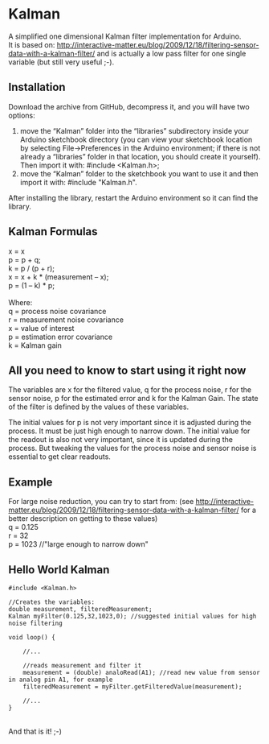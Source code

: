 Kalman
======

A simplified one dimensional Kalman filter implementation for Arduino.<br>
It is based on: http://interactive-matter.eu/blog/2009/12/18/filtering-sensor-data-with-a-kalman-filter/ and is actually a low pass filter for one single variable (but still very useful ;-).

Installation
------------

Download the archive from GitHub, decompress it, and you will have two options:<br>
1) move the “Kalman” folder into the “libraries” subdirectory inside your Arduino sketchbook directory (you can view your sketchbook location by selecting File→Preferences in the Arduino environment; if there is not already a “libraries” folder in that location, you should create it yourself). Then import it with: #include <Kalman.h>;<br>
2) move the “Kalman” folder to the sketchbook you want to use it and then import it with: #include "Kalman.h".<br>

After installing the library, restart the Arduino environment so it can find the library.

Kalman Formulas
---------------

x = x<br>
p = p + q;<br>
k = p / (p + r);<br>
x = x + k * (measurement – x);<br>
p = (1 – k) * p;<br>
<br>
Where:<br>
q = process noise covariance<br>
r = measurement noise covariance<br>
x = value of interest<br>
p = estimation error covariance<br>
k = Kalman gain<br>

All you need to know to start using it right now
------------------------------------------------

The variables are x for the filtered value, q for the process noise, r for the sensor noise, p for the estimated error and k for the Kalman Gain. 
The state of the filter is defined by the values of these variables.
         
The initial values for p is not very important since it is adjusted during the process. It must be just high enough to narrow down.
The initial value for the readout is also not very important, since it is updated during the process.
But tweaking the values for the process noise and sensor noise is essential to get clear readouts.

Example
-------
         
For large noise reduction, you can try to start from: (see http://interactive-matter.eu/blog/2009/12/18/filtering-sensor-data-with-a-kalman-filter/ for a better description on getting to these values)<br>
q = 0.125<br>
r = 32<br>
p = 1023 //"large enough to narrow down"

Hello World Kalman
------------------

	#include <Kalman.h>

	//Creates the variables:
	double measurement, filteredMeasurement;
	Kalman myFilter(0.125,32,1023,0); //suggested initial values for high noise filtering
	
	void loop() {

		//...
		
		//reads measurement and filter it
		measurement = (double) analoRead(A1); //read new value from sensor in analog pin A1, for example
		filteredMeasurement = myFilter.getFilteredValue(measurement);
		
		//...
	}
<br>
And that is it! ;-)

